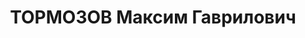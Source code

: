 ---
title: ТОРМОЗОВ Максим Гаврилович
description: '1907 р., м. Полтава, українець, із робітників, освіта середня. Проживав
  у м. Полтава. Викладач військового училища.

  Заарештований 15 жовтня 1937 р. Засуджений Верховним Судом СРСР 4 січня 1938 р.
  за ст. ст. 54-8, 54-11 КК УРСР до розстрілу з конфіскацією особистого майна. Вирок
  виконано 5 січня 1938 р. у м. Харків.

  Реабілітований Верховним Судом СРСР 25 квітня 1958 р.'
---